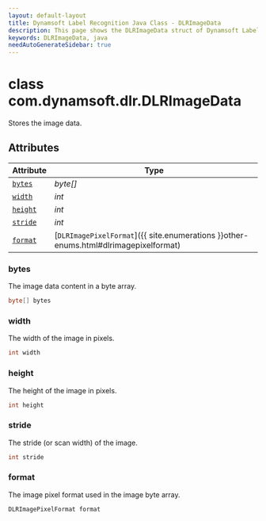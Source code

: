 ```yaml
---
layout: default-layout
title: Dynamsoft Label Recognition Java Class - DLRImageData
description: This page shows the DLRImageData struct of Dynamsoft Label Recognition for Java Language.
keywords: DLRImageData, java
needAutoGenerateSidebar: true
---
```



# class com.dynamsoft.dlr.DLRImageData
Stores the image data.  


## Attributes
    
| Attribute | Type |
|---------- | ---- |
| [`bytes`](#bytes) | *byte[]* |
| [`width`](#width) | *int* |
| [`height`](#height) | *int* |
| [`stride`](#stride) | *int* |
| [`format`](#format) | [`DLRImagePixelFormat`]({{ site.enumerations }}other-enums.html#dlrimagepixelformat) |


### bytes
The image data content in a byte array. 
```java
byte[] bytes
```

### width
The width of the image in pixels.  
```java
int width
```

### height
The height of the image in pixels.  
```java
int height
```

### stride
The stride (or scan width) of the image. 
```java
int stride
```

### format
The image pixel format used in the image byte array. 
```java
DLRImagePixelFormat format
```
  

